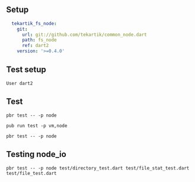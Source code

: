 ## Setup

```yaml
  tekartik_fs_node:
    git:
      url: git://github.com/tekartik/common_node.dart
      path: fs_node
      ref: dart2
    version: '>=0.4.0'

```

## Test setup

    User dart2
        
## Test

    pbr test -- -p node
    
    pub run test -p vm,node
    
    pbr test -- -p node
 

## Testing node_io

    pbr test -- -p node test/directory_test.dart test/file_stat_test.dart test/file_test.dart 
